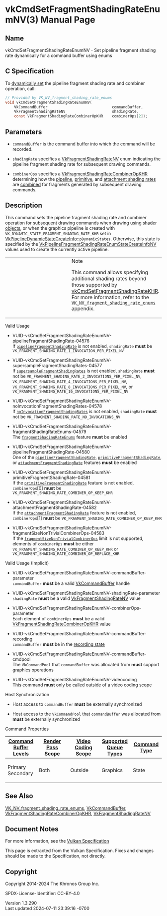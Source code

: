 # vkCmdSetFragmentShadingRateEnumNV(3) Manual Page

## Name

vkCmdSetFragmentShadingRateEnumNV - Set pipeline fragment shading rate
dynamically for a command buffer using enums



## <a href="#_c_specification" class="anchor"></a>C Specification

To <a
href="https://registry.khronos.org/vulkan/specs/1.3-extensions/html/vkspec.html#pipelines-dynamic-state"
target="_blank" rel="noopener">dynamically set</a> the pipeline fragment
shading rate and combiner operation, call:

``` c
// Provided by VK_NV_fragment_shading_rate_enums
void vkCmdSetFragmentShadingRateEnumNV(
    VkCommandBuffer                             commandBuffer,
    VkFragmentShadingRateNV                     shadingRate,
    const VkFragmentShadingRateCombinerOpKHR    combinerOps[2]);
```

## <a href="#_parameters" class="anchor"></a>Parameters

- `commandBuffer` is the command buffer into which the command will be
  recorded.

- `shadingRate` specifies a
  [VkFragmentShadingRateNV](https://registry.khronos.org/vulkan/specs/1.3-extensions/man/html/VkFragmentShadingRateNV.html) enum
  indicating the pipeline fragment shading rate for subsequent drawing
  commands.

- `combinerOps` specifies a
  [VkFragmentShadingRateCombinerOpKHR](https://registry.khronos.org/vulkan/specs/1.3-extensions/man/html/VkFragmentShadingRateCombinerOpKHR.html)
  determining how the <a
  href="https://registry.khronos.org/vulkan/specs/1.3-extensions/html/vkspec.html#primsrast-fragment-shading-rate-pipeline"
  target="_blank" rel="noopener">pipeline</a>, <a
  href="https://registry.khronos.org/vulkan/specs/1.3-extensions/html/vkspec.html#primsrast-fragment-shading-rate-primitive"
  target="_blank" rel="noopener">primitive</a>, and <a
  href="https://registry.khronos.org/vulkan/specs/1.3-extensions/html/vkspec.html#primsrast-fragment-shading-rate-attachment"
  target="_blank" rel="noopener">attachment shading rates</a> are <a
  href="https://registry.khronos.org/vulkan/specs/1.3-extensions/html/vkspec.html#primsrast-fragment-shading-rate-combining"
  target="_blank" rel="noopener">combined</a> for fragments generated by
  subsequent drawing commands.

## <a href="#_description" class="anchor"></a>Description

This command sets the pipeline fragment shading rate and combiner
operation for subsequent drawing commands when drawing using <a
href="https://registry.khronos.org/vulkan/specs/1.3-extensions/html/vkspec.html#shaders-objects"
target="_blank" rel="noopener">shader objects</a>, or when the graphics
pipeline is created with `VK_DYNAMIC_STATE_FRAGMENT_SHADING_RATE_KHR`
set in
[VkPipelineDynamicStateCreateInfo](https://registry.khronos.org/vulkan/specs/1.3-extensions/man/html/VkPipelineDynamicStateCreateInfo.html)::`pDynamicStates`.
Otherwise, this state is specified by the
[VkPipelineFragmentShadingRateEnumStateCreateInfoNV](https://registry.khronos.org/vulkan/specs/1.3-extensions/man/html/VkPipelineFragmentShadingRateEnumStateCreateInfoNV.html)
values used to create the currently active pipeline.

<table>
<colgroup>
<col style="width: 50%" />
<col style="width: 50%" />
</colgroup>
<tbody>
<tr>
<td class="icon"><em></em></td>
<td class="content">Note
<p>This command allows specifying additional shading rates beyond those
supported by <a
href="vkCmdSetFragmentShadingRateKHR.html">vkCmdSetFragmentShadingRateKHR</a>.
For more information, refer to the <a
href="https://registry.khronos.org/vulkan/specs/1.3-extensions/man/html/VK_NV_fragment_shading_rate_enums.html"><code>VK_NV_fragment_shading_rate_enums</code></a>
appendix.</p></td>
</tr>
</tbody>
</table>

Valid Usage

- <a
  href="#VUID-vkCmdSetFragmentShadingRateEnumNV-pipelineFragmentShadingRate-04576"
  id="VUID-vkCmdSetFragmentShadingRateEnumNV-pipelineFragmentShadingRate-04576"></a>
  VUID-vkCmdSetFragmentShadingRateEnumNV-pipelineFragmentShadingRate-04576  
  If <a
  href="https://registry.khronos.org/vulkan/specs/1.3-extensions/html/vkspec.html#features-pipelineFragmentShadingRate"
  target="_blank"
  rel="noopener"><code>pipelineFragmentShadingRate</code></a> is not
  enabled, `shadingRate` **must** be
  `VK_FRAGMENT_SHADING_RATE_1_INVOCATION_PER_PIXEL_NV`

- <a
  href="#VUID-vkCmdSetFragmentShadingRateEnumNV-supersampleFragmentShadingRates-04577"
  id="VUID-vkCmdSetFragmentShadingRateEnumNV-supersampleFragmentShadingRates-04577"></a>
  VUID-vkCmdSetFragmentShadingRateEnumNV-supersampleFragmentShadingRates-04577  
  If <a
  href="https://registry.khronos.org/vulkan/specs/1.3-extensions/html/vkspec.html#features-supersampleFragmentShadingRates"
  target="_blank"
  rel="noopener"><code>supersampleFragmentShadingRates</code></a> is not
  enabled, `shadingRate` **must** not be
  `VK_FRAGMENT_SHADING_RATE_2_INVOCATIONS_PER_PIXEL_NV`,
  `VK_FRAGMENT_SHADING_RATE_4_INVOCATIONS_PER_PIXEL_NV`,
  `VK_FRAGMENT_SHADING_RATE_8_INVOCATIONS_PER_PIXEL_NV`, or
  `VK_FRAGMENT_SHADING_RATE_16_INVOCATIONS_PER_PIXEL_NV`

- <a
  href="#VUID-vkCmdSetFragmentShadingRateEnumNV-noInvocationFragmentShadingRates-04578"
  id="VUID-vkCmdSetFragmentShadingRateEnumNV-noInvocationFragmentShadingRates-04578"></a>
  VUID-vkCmdSetFragmentShadingRateEnumNV-noInvocationFragmentShadingRates-04578  
  If <a
  href="https://registry.khronos.org/vulkan/specs/1.3-extensions/html/vkspec.html#features-noInvocationFragmentShadingRates"
  target="_blank"
  rel="noopener"><code>noInvocationFragmentShadingRates</code></a> is
  not enabled, `shadingRate` **must** not be
  `VK_FRAGMENT_SHADING_RATE_NO_INVOCATIONS_NV`

- <a
  href="#VUID-vkCmdSetFragmentShadingRateEnumNV-fragmentShadingRateEnums-04579"
  id="VUID-vkCmdSetFragmentShadingRateEnumNV-fragmentShadingRateEnums-04579"></a>
  VUID-vkCmdSetFragmentShadingRateEnumNV-fragmentShadingRateEnums-04579  
  The <a
  href="https://registry.khronos.org/vulkan/specs/1.3-extensions/html/vkspec.html#features-fragmentShadingRateEnums"
  target="_blank" rel="noopener"><code>fragmentShadingRateEnums</code></a>
  feature **must** be enabled

- <a
  href="#VUID-vkCmdSetFragmentShadingRateEnumNV-pipelineFragmentShadingRate-04580"
  id="VUID-vkCmdSetFragmentShadingRateEnumNV-pipelineFragmentShadingRate-04580"></a>
  VUID-vkCmdSetFragmentShadingRateEnumNV-pipelineFragmentShadingRate-04580  
  One of the <a
  href="https://registry.khronos.org/vulkan/specs/1.3-extensions/html/vkspec.html#features-pipelineFragmentShadingRate"
  target="_blank"
  rel="noopener"><code>pipelineFragmentShadingRate</code></a>, <a
  href="https://registry.khronos.org/vulkan/specs/1.3-extensions/html/vkspec.html#features-primitiveFragmentShadingRate"
  target="_blank"
  rel="noopener"><code>primitiveFragmentShadingRate</code></a>, or <a
  href="https://registry.khronos.org/vulkan/specs/1.3-extensions/html/vkspec.html#features-attachmentFragmentShadingRate"
  target="_blank"
  rel="noopener"><code>attachmentFragmentShadingRate</code></a> features
  **must** be enabled

- <a
  href="#VUID-vkCmdSetFragmentShadingRateEnumNV-primitiveFragmentShadingRate-04581"
  id="VUID-vkCmdSetFragmentShadingRateEnumNV-primitiveFragmentShadingRate-04581"></a>
  VUID-vkCmdSetFragmentShadingRateEnumNV-primitiveFragmentShadingRate-04581  
  If the <a
  href="https://registry.khronos.org/vulkan/specs/1.3-extensions/html/vkspec.html#features-primitiveFragmentShadingRate"
  target="_blank"
  rel="noopener"><code>primitiveFragmentShadingRate</code></a> feature
  is not enabled, `combinerOps`\[0\] **must** be
  `VK_FRAGMENT_SHADING_RATE_COMBINER_OP_KEEP_KHR`

- <a
  href="#VUID-vkCmdSetFragmentShadingRateEnumNV-attachmentFragmentShadingRate-04582"
  id="VUID-vkCmdSetFragmentShadingRateEnumNV-attachmentFragmentShadingRate-04582"></a>
  VUID-vkCmdSetFragmentShadingRateEnumNV-attachmentFragmentShadingRate-04582  
  If the <a
  href="https://registry.khronos.org/vulkan/specs/1.3-extensions/html/vkspec.html#features-attachmentFragmentShadingRate"
  target="_blank"
  rel="noopener"><code>attachmentFragmentShadingRate</code></a> feature
  is not enabled, `combinerOps`\[1\] **must** be
  `VK_FRAGMENT_SHADING_RATE_COMBINER_OP_KEEP_KHR`

- <a
  href="#VUID-vkCmdSetFragmentShadingRateEnumNV-fragmentSizeNonTrivialCombinerOps-04583"
  id="VUID-vkCmdSetFragmentShadingRateEnumNV-fragmentSizeNonTrivialCombinerOps-04583"></a>
  VUID-vkCmdSetFragmentShadingRateEnumNV-fragmentSizeNonTrivialCombinerOps-04583  
  If the <a
  href="https://registry.khronos.org/vulkan/specs/1.3-extensions/html/vkspec.html#limits-fragmentShadingRateNonTrivialCombinerOps"
  target="_blank"
  rel="noopener"><code>fragmentSizeNonTrivialCombinerOps</code></a>
  limit is not supported, elements of `combinerOps` **must** be either
  `VK_FRAGMENT_SHADING_RATE_COMBINER_OP_KEEP_KHR` or
  `VK_FRAGMENT_SHADING_RATE_COMBINER_OP_REPLACE_KHR`

Valid Usage (Implicit)

- <a
  href="#VUID-vkCmdSetFragmentShadingRateEnumNV-commandBuffer-parameter"
  id="VUID-vkCmdSetFragmentShadingRateEnumNV-commandBuffer-parameter"></a>
  VUID-vkCmdSetFragmentShadingRateEnumNV-commandBuffer-parameter  
  `commandBuffer` **must** be a valid
  [VkCommandBuffer](https://registry.khronos.org/vulkan/specs/1.3-extensions/man/html/VkCommandBuffer.html) handle

- <a href="#VUID-vkCmdSetFragmentShadingRateEnumNV-shadingRate-parameter"
  id="VUID-vkCmdSetFragmentShadingRateEnumNV-shadingRate-parameter"></a>
  VUID-vkCmdSetFragmentShadingRateEnumNV-shadingRate-parameter  
  `shadingRate` **must** be a valid
  [VkFragmentShadingRateNV](https://registry.khronos.org/vulkan/specs/1.3-extensions/man/html/VkFragmentShadingRateNV.html) value

- <a href="#VUID-vkCmdSetFragmentShadingRateEnumNV-combinerOps-parameter"
  id="VUID-vkCmdSetFragmentShadingRateEnumNV-combinerOps-parameter"></a>
  VUID-vkCmdSetFragmentShadingRateEnumNV-combinerOps-parameter  
  Each element of `combinerOps` **must** be a valid
  [VkFragmentShadingRateCombinerOpKHR](https://registry.khronos.org/vulkan/specs/1.3-extensions/man/html/VkFragmentShadingRateCombinerOpKHR.html)
  value

- <a
  href="#VUID-vkCmdSetFragmentShadingRateEnumNV-commandBuffer-recording"
  id="VUID-vkCmdSetFragmentShadingRateEnumNV-commandBuffer-recording"></a>
  VUID-vkCmdSetFragmentShadingRateEnumNV-commandBuffer-recording  
  `commandBuffer` **must** be in the [recording
  state](#commandbuffers-lifecycle)

- <a href="#VUID-vkCmdSetFragmentShadingRateEnumNV-commandBuffer-cmdpool"
  id="VUID-vkCmdSetFragmentShadingRateEnumNV-commandBuffer-cmdpool"></a>
  VUID-vkCmdSetFragmentShadingRateEnumNV-commandBuffer-cmdpool  
  The `VkCommandPool` that `commandBuffer` was allocated from **must**
  support graphics operations

- <a href="#VUID-vkCmdSetFragmentShadingRateEnumNV-videocoding"
  id="VUID-vkCmdSetFragmentShadingRateEnumNV-videocoding"></a>
  VUID-vkCmdSetFragmentShadingRateEnumNV-videocoding  
  This command **must** only be called outside of a video coding scope

Host Synchronization

- Host access to `commandBuffer` **must** be externally synchronized

- Host access to the `VkCommandPool` that `commandBuffer` was allocated
  from **must** be externally synchronized

Command Properties

<table class="tableblock frame-all grid-all stretch">
<colgroup>
<col style="width: 20%" />
<col style="width: 20%" />
<col style="width: 20%" />
<col style="width: 20%" />
<col style="width: 20%" />
</colgroup>
<thead>
<tr>
<th class="tableblock halign-left valign-top"><a
href="#VkCommandBufferLevel">Command Buffer Levels</a></th>
<th class="tableblock halign-left valign-top"><a
href="#vkCmdBeginRenderPass">Render Pass Scope</a></th>
<th class="tableblock halign-left valign-top"><a
href="#vkCmdBeginVideoCodingKHR">Video Coding Scope</a></th>
<th class="tableblock halign-left valign-top"><a
href="#VkQueueFlagBits">Supported Queue Types</a></th>
<th class="tableblock halign-left valign-top"><a
href="#fundamentals-queueoperation-command-types">Command Type</a></th>
</tr>
</thead>
<tbody>
<tr>
<td class="tableblock halign-left valign-top"><p>Primary<br />
Secondary</p></td>
<td class="tableblock halign-left valign-top"><p>Both</p></td>
<td class="tableblock halign-left valign-top"><p>Outside</p></td>
<td class="tableblock halign-left valign-top"><p>Graphics</p></td>
<td class="tableblock halign-left valign-top"><p>State</p></td>
</tr>
</tbody>
</table>

## <a href="#_see_also" class="anchor"></a>See Also

[VK_NV_fragment_shading_rate_enums](https://registry.khronos.org/vulkan/specs/1.3-extensions/man/html/VK_NV_fragment_shading_rate_enums.html),
[VkCommandBuffer](https://registry.khronos.org/vulkan/specs/1.3-extensions/man/html/VkCommandBuffer.html),
[VkFragmentShadingRateCombinerOpKHR](https://registry.khronos.org/vulkan/specs/1.3-extensions/man/html/VkFragmentShadingRateCombinerOpKHR.html),
[VkFragmentShadingRateNV](https://registry.khronos.org/vulkan/specs/1.3-extensions/man/html/VkFragmentShadingRateNV.html)

## <a href="#_document_notes" class="anchor"></a>Document Notes

For more information, see the <a
href="https://registry.khronos.org/vulkan/specs/1.3-extensions/html/vkspec.html#vkCmdSetFragmentShadingRateEnumNV"
target="_blank" rel="noopener">Vulkan Specification</a>

This page is extracted from the Vulkan Specification. Fixes and changes
should be made to the Specification, not directly.

## <a href="#_copyright" class="anchor"></a>Copyright

Copyright 2014-2024 The Khronos Group Inc.

SPDX-License-Identifier: CC-BY-4.0

Version 1.3.290  
Last updated 2024-07-11 23:39:16 -0700
